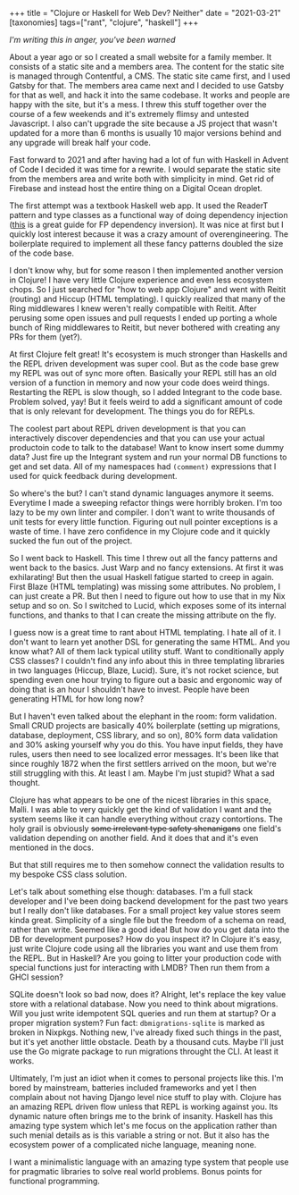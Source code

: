 +++
title = "Clojure or Haskell for Web Dev? Neither"
date = "2021-03-21"
[taxonomies]
tags=["rant", "clojure", "haskell"]
+++

_I'm writing this in anger, you've been warned_

About a year ago or so I created a small website for a family member. It consists of a static site and a members area. The content for the static site is managed through Contentful, a CMS. The static site came first, and I used Gatsby for that. The members area came next and I decided to use Gatsby for that as well, and hack it into the same codebase. It works and people are happy with the site, but it's a mess. I threw this stuff together over the course of a few weekends and it's extremely flimsy and untested Javascript. I also can't upgrade the site because a JS project that wasn't updated for a more than 6 months is usually 10 major versions behind and any upgrade will break half your code.

Fast forward to 2021 and after having had a lot of fun with Haskell in Advent of Code I decided it was time for a rewrite. I would separate the static site from the members area and write both with simplicity in mind. Get rid of Firebase and instead host the entire thing on a Digital Ocean droplet.

The first attempt was a textbook Haskell web app. It used the ReaderT pattern and type classes as a functional way of doing dependency injection ([this](https://thomashoneyman.com/guides/real-world-halogen/push-effects-to-the-edges/) is a great guide for FP dependency inversion). It was nice at first but I quickly lost interest because it was a crazy amount of overengineering. The boilerplate required to implement all these fancy patterns doubled the size of the code base.

I don't know why, but for some reason I then implemented another version in Clojure! I have very little Clojure experience and even less ecosystem chops. So I just searched for "how to web app Clojure" and went with Reitit (routing) and Hiccup (HTML templating). I quickly realized that many of the Ring middlewares I knew weren't really compatible with Reitit. After perusing some open issues and pull requests I ended up porting a whole bunch of Ring middlewares to Reitit, but never bothered with creating any PRs for them (yet?).

At first Clojure felt great! It's ecosystem is much stronger than Haskells and the REPL driven development was super cool. But as the code base grew my REPL was out of sync more often. Basically your REPL still has an old version of a function in memory and now your code does weird things. Restarting the REPL is slow though, so I added Integrant to the code base. Problem solved, yay! But it feels weird to add a significant amount of code that is only relevant for development. The things you do for REPLs.

The coolest part about REPL driven development is that you can interactively discover dependencies and that you can use your actual productoin code to talk to the database! Want to know insert some dummy data? Just fire up the Integrant system and run your normal DB functions to get and set data. All of my namespaces had `(comment)` expressions that I used for quick feedback during development.

So where's the but? I can't stand dynamic languages anymore it seems. Everytime I made a sweeping refactor things were horribly broken. I'm too lazy to be my own linter and compiler. I don't want to write thousands of unit tests for every little function. Figuring out null pointer exceptions is a waste of time. I have zero confidence in my Clojure code and it quickly sucked the fun out of the project.

So I went back to Haskell. This time I threw out all the fancy patterns and went back to the basics. Just Warp and no fancy extensions. At first it was exhilarating! But then the usual Haskell fatigue started to creep in again. First Blaze (HTML templating) was missing some attributes. No problem, I can just create a PR. But then I need to figure out how to use that in my Nix setup and so on. So I switched to Lucid, which exposes some of its internal functions, and thanks to that I can create the missing attribute on the fly.

I guess now is a great time to rant about HTML templating. I hate all of it. I don't want to learn yet another DSL for generating the same HTML. And you know what? All of them lack typical utility stuff. Want to conditionally apply CSS classes? I couldn't find any info about this in three templating libraries in two languages (Hiccup, Blaze, Lucid). Sure, it's not rocket science, but spending even one hour trying to figure out a basic and ergonomic way of doing that is an hour I shouldn't have to invest. People have been generating HTML for how long now? 

But I haven't even talked about the elephant in the room: form validation. Small CRUD projects are basically 40% boilerplate (setting up migrations, database, deployment, CSS library, and so on), 80% form data validation and 30% asking yourself why you do this. You have input fields, they have rules, users then need to see localized error messages. It's been like that since roughly 1872 when the first settlers arrived on the moon, but we're still struggling with this. At least I am. Maybe I'm just stupid? What a sad thought.

Clojure has what appears to be one of the nicest libraries in this space, Malli. I was able to very quickly get the kind of validation I want and the system seems like it can handle everything without crazy contortions. The holy grail is obviously ~~some irrelevant type safety shenanigans~~ one field's validation depending on another field. And it does that and it's even mentioned in the docs.

But that still requires me to then somehow connect the validation results to my bespoke CSS class solution.

Let's talk about something else though: databases. I'm a full stack developer and I've been doing backend development for the past two years but I really don't like databases. For a small project key value stores seem kinda great. Simplicity of a single file but the freedom of a schema on read, rather than write. Seemed like a good idea! But how do you get data into the DB for development purposes? How do you inspect it? In Clojure it's easy, just write Clojure code using all the libraries you want and use them from the REPL. But in Haskell? Are you going to litter your production code with special functions just for interacting with LMDB? Then run them from a GHCI session?

SQLite doesn't look so bad now, does it? Alright, let's replace the key value store with a relational database. Now you need to think about migrations. Will you just write idempotent SQL queries and run them at startup? Or a proper migration system? Fun fact: `dbmigrations-sqlite` is marked as broken in Nixpkgs. Nothing new, I've already fixed such things in the past, but it's yet another little obstacle. Death by a thousand cuts. Maybe I'll just use the Go migrate package to run migrations throught the CLI. At least it works.

Ultimately, I'm just an idiot when it comes to personal projects like this. I'm bored by mainstream, batteries included frameworks and yet I then complain about not having Django level nice stuff to play with. Clojure has an amazing REPL driven flow unless that REPL is working against you. Its dynamic nature often brings me to the brink of insanity. Haskell has this amazing type system which let's me focus on the application rather than such menial details as is this variable a string or not. But it also has the ecosystem power of a complicated niche language, meaning none.

I want a minimalistic language with an amazing type system that people use for pragmatic libraries to solve real world problems. Bonus points for functional programming.



